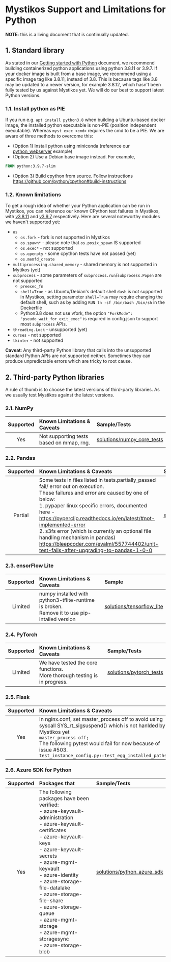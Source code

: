 # Mystikos Support and Limitations for Python
**NOTE**: this is a living document that is continually updated.

## 1. Standard library
As stated in our [Getting started with Python](user-getting-started-docker-python.md) document, we recommend building containerized python applications using python 3.8.11 or 3.9.7. If your docker image is built from a base image, we recommend using a specific image tag like 3.8.11, instead of 3.8. This is because tags like 3.8 may be updated to a newer version, for example 3.8.12, which hasn't been fully tested by us against Mystikos yet. We will do our best to support latest Python versions.

### 1.1. Install python as PIE
If you run e.g. `apt install python3.8` when building a Ubuntu-based docker image, the installed python executable is non-PIE (position independent executable). Whereas `myst exec <cmd>` requires the cmd to be a PIE. We are aware of three methods to overcome this:
- (Option 1) Install python using miniconda (reference our [python_webserver](../solutions/python_webserver/Dockerfile) example)
- (Option 2) Use a Debian base image instead. For example,
```Dockerfile
FROM python:3.9.7-slim
```
- (Option 3) Build cpython from source. Follow instructions https://github.com/python/cpython#build-instructions

### 1.2. Known limitations
To get a rough idea of whether your Python application can be run in Mystikos, you can reference our known CPython test failures in Mystikos, with [v3.8.11](../tests/cpython-tests/test_config_v3.8.11/tests.failed) and [v3.9.7](../tests/cpython-tests/test_config_v3.9.7/tests.failed) respectively. Here are several noteworthy modules we haven't supported yet:
- `os`
  - `os.fork` - fork is not supported in Mystikos
  - `os.spawn*` - please note that `os.posix_spawn` IS supported
  - `os.exec*` - not supported
  - `os.openpty` - some cpython tests have not passed (yet)
  - `os.memfd_create`
- `multiprocessing.shared_memory` - shared memory is not supported in Mytikos (yet)
- `subprocess` - some parameters of `subprocess.run`/`subprocess.Popen` are not supported
  - `preexec_fn`
  - `shell=True` - as Ubuntu/Debian's default shell `dash` is not supported in Mystikos, setting parameter `shell=True` may require changing the default shell, such as by adding `RUN ln -sf /bin/bash /bin/sh` in the Dockerfile
  - Python3.8 does not use vfork, the option `"ForkMode": "pseudo_wait_for_exit_exec"` is required in config.json to support most `subprocess` APIs.
 - `threading.Lock` - unsupported (yet)
- `curses` - not supported
- `tkinter` - not supported

**Caveat**: Any third-party Python library that calls into the unsupported standard Python APIs are not supported neither. Sometimes they can produce unpredictable errors which are tricky to root cause.

## 2. Third-party Python libraries
A rule of thumb is to choose the latest versions of third-party libraries. As we usually test Mystikos against the latest versions.

### 2.1. NumPy
| Supported | Known Limitations & Caveats | Sample/Tests |
| :---: | :--- | :--- |
| Yes | Not supporting tests based on mmap, rng. | [solutions/numpy_core_tests](https://github.com/deislabs/mystikos/tree/main/solutions/numpy_core_tests) |

### 2.2. Pandas
| Supported | Known Limitations & Caveats | Sample |
| :---: | :--- | :--- |
| Partial | Some tests in files listed in tests.partially_passed fail/ error out on execution.<br>These failures and error are caused by one of below:<br>1. pypaper linux specific errors, documented<br>here - https://pyperclip.readthedocs.io/en/latest/#not-implemented-error<br>2. s3fs error (which is currently an optional file handling mechanism in pandas)<br>https://bleepcoder.com/evalml/557744402/unit-test-fails-after-upgrading-to-pandas-1-0-0 | [solutions/pandas_tests](https://github.com/deislabs/mystikos/tree/main/solutions/pandas_tests) |


### 2.3. ensorFlow Lite
| Supported | Known Limitations & Caveats | Sample |
| :---: | :--- | :--- |
| Limited | numpy installed with python3-tflite-runtime is broken.<br>Remove it to use pip-intalled version | [solutions/tensorflow_lite](https://github.com/deislabs/mystikos/tree/main/solutions/tensorflow_lite) |

### 2.4. PyTorch
| Supported | Known Limitations & Caveats | Sample/Tests |
| :---: | :--- | :--- |
| Limited | We have tested the core functions.<br>More thorough testing is in progress. | [solutions/pytorch_tests](https://github.com/deislabs/mystikos/tree/main/solutions/pytorch_tests) |


### 2.5. Flask
| Supported | Known Limitations & Caveats | Sample/Tests |
| :---: | :--- | :--- |
| Yes | In nginx.conf, set master_process off to avoid using syscall SYS_rt_sigsuspend() which is not hanlded by Mystikos yet<br>`master_process off;`<br>The following pytest would fail for now because of issue #503.<br>`test_instance_config.py::test_egg_installed_paths` | [solutions/python_flask_tests](https://github.com/deislabs/mystikos/tree/main/solutions/python_flask_tests) |

### 2.6. Azure SDK for Python
| Supported | Packages that | Sample/Tests |
| :---: | :--- | :--- |
| Yes | The following packages have been verified:<br> - azure-keyvault-administration<br> - azure-keyvault-certificates<br> - azure-keyvault-keys<br> - azure-keyvault-secrets<br> - azure-mgmt-keyvault<br> - azure-identity<br> - azure-storage-file-datalake<br> - azure-storage-file-share<br> - azure-storage-queue<br> - azure-mgmt-storage<br> - azure-mgmt-storagesync<br> - azure-storage-blob | [solutions/python_azure_sdk](https://github.com/deislabs/mystikos/tree/main/solutions/python_azure_sdk) |
